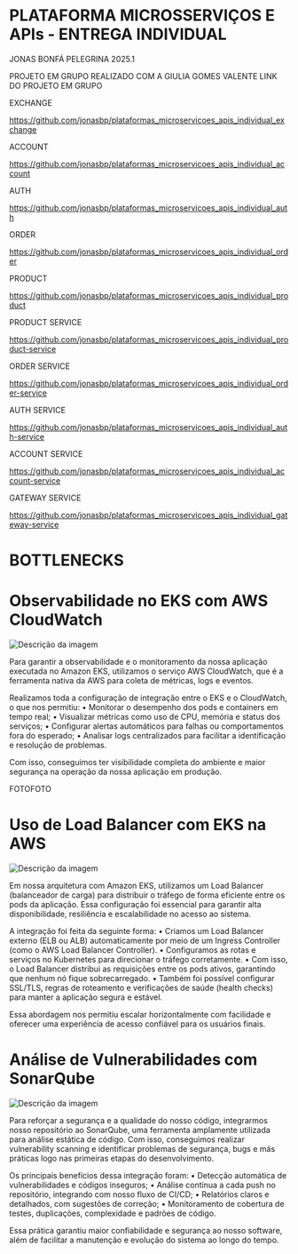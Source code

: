 # PLATAFORMA MICROSSERVIÇOS E APIs - ENTREGA INDIVIDUAL
JONAS BONFÁ PELEGRINA 2025.1

PROJETO EM GRUPO REALIZADO COM A GIULIA GOMES VALENTE
LINK DO PROJETO EM GRUPO

EXCHANGE

https://github.com/jonasbp/plataformas_microservicoes_apis_individual_exchange

ACCOUNT

https://github.com/jonasbp/plataformas_microservicoes_apis_individual_account

AUTH

https://github.com/jonasbp/plataformas_microservicoes_apis_individual_auth

ORDER

https://github.com/jonasbp/plataformas_microservicoes_apis_individual_order

PRODUCT

https://github.com/jonasbp/plataformas_microservicoes_apis_individual_product

PRODUCT SERVICE

https://github.com/jonasbp/plataformas_microservicoes_apis_individual_product-service

ORDER SERVICE

https://github.com/jonasbp/plataformas_microservicoes_apis_individual_order-service

AUTH SERVICE

https://github.com/jonasbp/plataformas_microservicoes_apis_individual_auth-service

ACCOUNT SERVICE

https://github.com/jonasbp/plataformas_microservicoes_apis_individual_account-service

GATEWAY SERVICE

https://github.com/jonasbp/plataformas_microservicoes_apis_individual_gateway-service

# BOTTLENECKS

# Observabilidade no EKS com AWS CloudWatch

![Descrição da imagem](assets/imagens/eks.png)

Para garantir a observabilidade e o monitoramento da nossa aplicação executada no Amazon EKS, utilizamos o serviço AWS CloudWatch, que é a ferramenta nativa da AWS para coleta de métricas, logs e eventos.

Realizamos toda a configuração de integração entre o EKS e o CloudWatch, o que nos permitiu:
	•	Monitorar o desempenho dos pods e containers em tempo real;
	•	Visualizar métricas como uso de CPU, memória e status dos serviços;
	•	Configurar alertas automáticos para falhas ou comportamentos fora do esperado;
	•	Analisar logs centralizados para facilitar a identificação e resolução de problemas.

Com isso, conseguimos ter visibilidade completa do ambiente e maior segurança na operação da nossa aplicação em produção.

FOTOFOTO

# Uso de Load Balancer com EKS na AWS

![Descrição da imagem](assets/imagens/load.png)


Em nossa arquitetura com Amazon EKS, utilizamos um Load Balancer (balanceador de carga) para distribuir o tráfego de forma eficiente entre os pods da aplicação. Essa configuração foi essencial para garantir alta disponibilidade, resiliência e escalabilidade no acesso ao sistema.

A integração foi feita da seguinte forma:
	•	Criamos um Load Balancer externo (ELB ou ALB) automaticamente por meio de um Ingress Controller (como o AWS Load Balancer Controller).
	•	Configuramos as rotas e serviços no Kubernetes para direcionar o tráfego corretamente.
	•	Com isso, o Load Balancer distribui as requisições entre os pods ativos, garantindo que nenhum nó fique sobrecarregado.
	•	Também foi possível configurar SSL/TLS, regras de roteamento e verificações de saúde (health checks) para manter a aplicação segura e estável.

Essa abordagem nos permitiu escalar horizontalmente com facilidade e oferecer uma experiência de acesso confiável para os usuários finais.

# Análise de Vulnerabilidades com SonarQube

![Descrição da imagem](assets/imagens/sonar.png)


Para reforçar a segurança e a qualidade do nosso código, integrarmos nosso repositório ao SonarQube, uma ferramenta amplamente utilizada para análise estática de código. Com isso, conseguimos realizar vulnerability scanning e identificar problemas de segurança, bugs e más práticas logo nas primeiras etapas do desenvolvimento.

Os principais benefícios dessa integração foram:
	•	Detecção automática de vulnerabilidades e códigos inseguros;
	•	Análise contínua a cada push no repositório, integrando com nosso fluxo de CI/CD;
	•	Relatórios claros e detalhados, com sugestões de correção;
	•	Monitoramento de cobertura de testes, duplicações, complexidade e padrões de código.

Essa prática garantiu maior confiabilidade e segurança ao nosso software, além de facilitar a manutenção e evolução do sistema ao longo do tempo.

